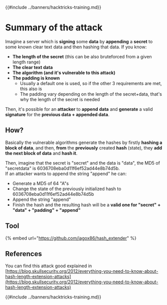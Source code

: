 {{#include ../banners/hacktricks-training.md}}

# Summary of the attack

Imagine a server which is **signing** some **data** by **appending** a **secret** to some known clear text data and then hashing that data. If you know:

- **The length of the secret** (this can be also bruteforced from a given length range)
- **The clear text data**
- **The algorithm (and it's vulnerable to this attack)**
- **The padding is known**
  - Usually a default one is used, so if the other 3 requirements are met, this also is
  - The padding vary depending on the length of the secret+data, that's why the length of the secret is needed

Then, it's possible for an **attacker** to **append** **data** and **generate** a valid **signature** for the **previous data + appended data**.

## How?

Basically the vulnerable algorithms generate the hashes by firstly **hashing a block of data**, and then, **from** the **previously** created **hash** (state), they **add the next block of data** and **hash it**.

Then, imagine that the secret is "secret" and the data is "data", the MD5 of "secretdata" is 6036708eba0d11f6ef52ad44e8b74d5b.\
If an attacker wants to append the string "append" he can:

- Generate a MD5 of 64 "A"s
- Change the state of the previously initialized hash to 6036708eba0d11f6ef52ad44e8b74d5b
- Append the string "append"
- Finish the hash and the resulting hash will be a **valid one for "secret" + "data" + "padding" + "append"**

## **Tool**

{% embed url="https://github.com/iagox86/hash_extender" %}

## References

You can find this attack good explained in [https://blog.skullsecurity.org/2012/everything-you-need-to-know-about-hash-length-extension-attacks](https://blog.skullsecurity.org/2012/everything-you-need-to-know-about-hash-length-extension-attacks)

{{#include ../banners/hacktricks-training.md}}
